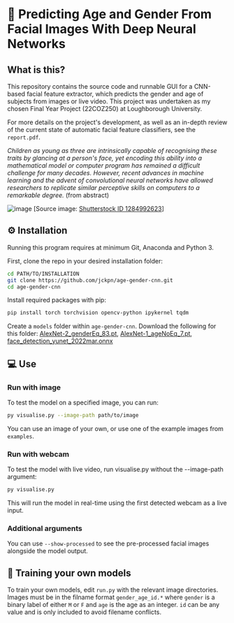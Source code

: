 # 📖 Predicting Age and Gender From Facial Images With Deep Neural Networks

## What is this?

This repository contains the source code and runnable GUI for a CNN-based facial feature extractor, which predicts the gender and age of subjects from images or live video. This project was undertaken as my chosen Final Year Project (22COZ250) at Loughborough University.

For more details on the project's development, as well as an in-depth review of the current state of automatic facial feature classifiers, see the `report.pdf`.

*Children as young as three are intrinsically capable of recognising these traits by glancing at a person's face, yet encoding this ability into a mathematical model or computer program has remained a difficult challenge for many decades. However, recent advances in machine learning and the advent of convolutional neural networks have allowed researchers to replicate similar perceptive skills on computers to a remarkable degree.* (from abstract)

![image](https://github.com/jckpn/age-gender-cnn/assets/14837124/9e29b3d0-9f9a-4802-b416-d3990dbe48cd)
[Source image: [Shutterstock ID 1284992623](https://www.shutterstock.com/image-photo/three-generation-hispanic-family-standing-park-1284992623)]


## ⚙️ Installation

Running this program requires at minimum Git, Anaconda and Python 3.

First, clone the repo in your desired installation folder:

```sh
cd PATH/TO/INSTALLATION
git clone https://github.com/jckpn/age-gender-cnn.git
cd age-gender-cnn
```

Install required packages with pip:

```sh
pip install torch torchvision opencv-python ipykernel tqdm
```

Create a `models` folder within `age-gender-cnn`. Download the following for this folder: [AlexNet-2_genderEq_83.pt](https://drive.google.com/file/d/1eeOHTckWW01P32mfIR-D0CsTnKNYwr2D/view?usp=share_link), [AlexNet-1_ageNoEq_7.pt](https://drive.google.com/file/d/1nTz7URYHH8fWc46L8GvXmi4yiJFgAry9/view?usp=share_link), [face_detection_yunet_2022mar.onnx](https://github.com/opencv/opencv_zoo/blob/master/models/face_detection_yunet/face_detection_yunet_2022mar.onnx?raw=true)

## 💻 Use

### Run with image

To test the model on a specified image, you can run:

```sh
py visualise.py --image-path path/to/image
```

You can use an image of your own, or use one of the example images from `examples`.

### Run with webcam

To test the model with live video, run visualise.py without the --image-path argument:

```sh
py visualise.py
```

This will run the model in real-time using the first detected webcam as a live input.

### Additional arguments

You can use `--show-processed` to see the pre-processed facial images alongside the model output.

## 🤖 Training your own models

To train your own models, edit `run.py` with the relevant image directories. Images must be in the filname format `gender_age_id.*` where `gender` is a binary label of either `M` or `F` and `age` is the age as an integer. `id` can be any value and is only included to avoid filename conflicts.
